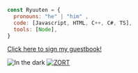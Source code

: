 ```js
const Ryuuten = {
  pronouns: "he" | "him" ,
  code: [Javascript, HTML, C++, C#, TS],
  tools: [Node],
}
```

<p align="center">
  <a href="https://gist.github.com/7a5dfddf7ddd2ea846f6ff7414ef5ed3.git">
    <p>Click here to sign my guestbook!</p>
  </a>
</p>

![In the dark](https://spotify-recently-played-readme.vercel.app/api?user=31t5gpropmiczifolox4zvawyiju)   [![ZORT](https://lanyard.cnrad.dev/api/1076561896603406357)](https://discord.com/users/1076561896603406357)
